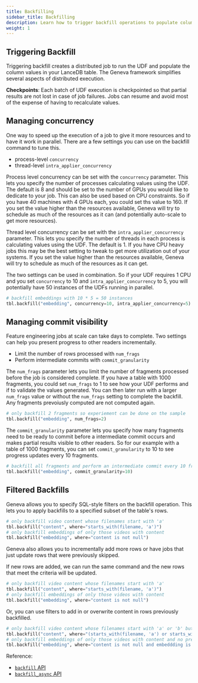 ```yaml
---
title: Backfilling
sidebar_title: Backfilling
description: Learn how to trigger backfill operations to populate column values in your LanceDB table using Geneva's distributed framework.
weight: 1
---
```


## Triggering Backfill

Triggering backfill creates a distributed job to run the UDF and populate the column values in your LanceDB table. The Geneva framework simplifies several aspects of distributed execution.

**Checkpoints**: Each batch of UDF execution is checkpointed so that partial results are not lost in case of job failures. Jobs can resume and avoid most of the expense of having to recalculate values.

## Managing concurrency

One way to speed up the execution of a job to give it more resources and to have it work in parallel.  There are a few settings you can use on the backfill command to tune this.

* process-level `concurrency`
* thread-level `intra_applier_concurrency`

Process level concurrency can be set with the `concurrency` parameter.  This lets you specify the number of processes calculating values using the UDF.  The default is 8 and should be set to the number of GPUs you would like to dedicate to your job.  This can also be used based on CPU constraints.  So if you have 40 machines with 4 GPUs each, you could set ths value to 160.  If you set the value higher than the resources available, Geneva will try to schedule as much of the resources as it can (and potentially auto-scale to get more resources).

Thread level concurrency can be set with the `intra_applier_concurrency` parameter.  This lets you specify the number of threads in each process is calculating values using the UDF.  The default is 1.  If you have CPU heavy jobs this may be the best setting to tweak to get more utilization out of your systems. If you set the value higher than the resources available, Geneva will try to schedule as much of the resources as it can get.

The two settings can be used in combination.  So if your UDF requires 1 CPU and you set `concurrency` to 10 and `intra_applier_concurrency` to 5, you will potentially have 50 instances of the UDFs running in parallel.

```python
# backfill embeddings with 10 * 5 = 50 instances
tbl.backfill("embedding", concurrency=10, intra_applier_concurrency=5)
```

## Managing commit visibility

Feature engineering jobs at scale can take days to complete.  Two settings can help you present progress to other readers incrementally.

* Limit the number of rows processed with `num_frags`
* Perform intermediate commits with `commit_granularity`

The `num_frags` parameter lets you limit the number of fragments processed before the job is considered complete.  If you have a table with 1000 fragments, you could set `num_frags` to 1 to see how your UDF performs and if to validate the values generated.  You can then later run with a larger `num_frags` value or without the `num_frags` setting to complete the backfill.  Any fragments prevoiusly computed are not computed again.

```python
# only backfill 2 fragments so experiement can be done on the sample
tbl.backfill("embedding", num_frags=2)
```

The `commit_granularity` parameter lets you specify how many fragments need to be ready to commit before a intermediate commit occurs and makes partial results visible to other readers.  So for our example with a table of 1000 fragments, you can set `commit_granularity` to 10 to see progress updates every 10 fragments.

```python
# backfill all fragments and perform an intermediate commit every 10 fragments to expose incremental results.
tbl.backfill("embedding", commit_granularity=10)
```

## Filtered Backfills

Geneva allows you to specify SQL-style filters on the backfill operation. This lets you to apply backfills to a specified subset of the table's rows.

```python
# only backfill video content whose filenames start with 'a'
tbl.backfill("content", where="starts_with(filename, 'a')")
# only backfill embeddings of only those videos with content
tbl.backfill("embedding", where="content is not null")
```

Geneva also allows you to incrementally add more rows or have jobs that just update rows that were previously skipped.

If new rows are added, we can run the same command and the new rows that meet the criteria will be updated.

```python
# only backfill video content whose filenames start with 'a'
tbl.backfill("content", where="starts_with(filename, 'a')")
# only backfill embeddings of only those videos with content
tbl.backfill("embedding", where="content is not null")
```

Or, you can use filters to add in or overwrite content in rows previously backfilled.

```python
# only backfill video content whose filenames start with 'a' or 'b' but only if content not pulled previously
tbl.backfill("content", where="(starts_with(filename, 'a') or starts_with(filename, 'b')) and content is null")
# only backfill embeddings of only those videos with content and no prevoius embeddings
tbl.backfill("embedding", where="content is not null and embeddding is not null")
```

Reference:
* [`backfill` API](https://lancedb.github.io/geneva/api/table/#geneva.table.Table.backfill)
* [`backfill_async` API](https://lancedb.github.io/geneva/api/table/#geneva.table.Table.backfill_async)